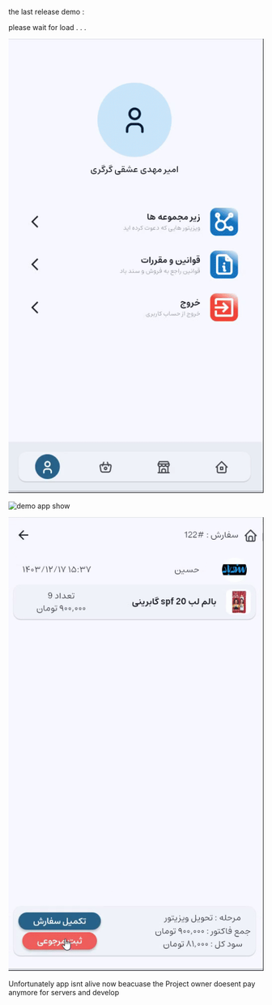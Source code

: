 the last release demo :

please wait for load . . . 

![demo app show](1.gif)

![demo app show](2.gif)

![demo app show](3.gif)


Unfortunately app isnt alive now beacuase the Project owner doesent pay anymore for servers and develop
